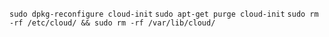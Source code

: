   `sudo dpkg-reconfigure cloud-init`
  `sudo apt-get purge cloud-init`
  `sudo rm -rf /etc/cloud/ && sudo rm -rf /var/lib/cloud/`
  